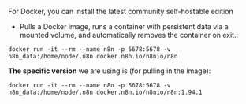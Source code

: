 For Docker, you can install the latest community self-hostable edition
- Pulls a Docker image, runs a container with persistent data via a mounted volume, and automatically removes the container on exit.:
```
docker run -it --rm --name n8n -p 5678:5678 -v n8n_data:/home/node/.n8n docker.n8n.io/n8nio/n8n
```

**The specific version** we are using is (for pulling in the image):
```
docker run -it --rm --name n8n -p 5678:5678 -v n8n_data:/home/node/.n8n docker.n8n.io/n8nio/n8n:1.94.1
```